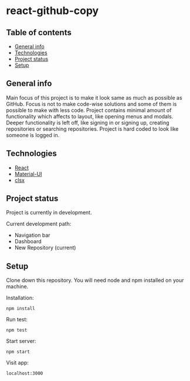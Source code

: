 # react-github-copy

## Table of contents

- [General info](#general-info)
- [Technologies](#technologies)
- [Project status](#project-status)
- [Setup](#setup)

## General info

Main focus of this project is to make it look same as much as possible as GitHub. Focus is not to make code-wise solutions and some of them is possible to make with less code. Project contains minimal amount of functionality which affects to layout, like opening menus and modals. Deeper functionality is left off, like signing in or signing up, creating repositories or searching repositories. Project is hard coded to look like someone is logged in.

## Technologies

- [React](https://reactjs.org)
- [Material-UI](https://material-ui.com)
- [clsx](https://www.npmjs.com/package/clsx)

## Project status

Project is currently in development.

Current development path:

- Navigation bar
- Dashboard
- New Repository (current)

## Setup

Clone down this repository. You will need node and npm installed on your machine.

Installation:

`npm install`

Run test:

`npm test`

Start server:

`npm start`

Visit app:

`localhost:3000`
